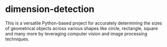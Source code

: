 # dimension-detection
This is a versatile Python-based project for accurately determining the sizes of geometrical objects across various shapes like circle, rectangle, square and many more by leveraging computer vision and image processing techniques.
